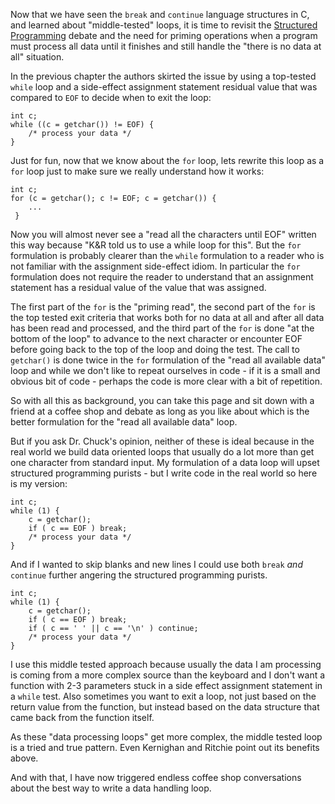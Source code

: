 Now that we have seen the `break` and `continue` language structures in C, and learned about "middle-tested" loops, it is time to revisit
the [Structured Programming](https://en.wikipedia.org/wiki/Structured_programming) debate and the need for priming operations
when a program must process all data until it finishes and still handle the "there is no data at all" situation.

In the previous chapter the authors skirted the issue by using a top-tested `while` loop and a side-effect assignment
statement residual value that was compared to `EOF` to decide when to exit the loop:

    int c;
    while ((c = getchar()) != EOF) {
        /* process your data */
    }

Just for fun, now that we know about the `for` loop, lets rewrite this loop as a `for` loop just
to make sure we really understand how it works:

    int c;
    for (c = getchar(); c != EOF; c = getchar()) {
        ...
     }

Now you will almost never see a "read all the characters until EOF" written this way because
"K&R told us to use a while loop for this".  But the `for` formulation is probably clearer than the `while` formulation
to a reader who is not familiar with the assignment side-effect idiom.  In particular the `for` formulation does not require the
reader to understand that an assignment statement has a residual value of the value that was assigned.

The first part of the `for` is the "priming read", the second part of the `for` is the top tested exit criteria
that works both for no data at all and after all data has been read and processed, and the third part of the
`for` is done "at the bottom of the loop" to advance to the next character or encounter EOF before going back to the
top of the loop and doing the test.  The call to `getchar()` is done twice in the `for` formulation of the "read all available data"
loop and while we don't like to repeat ourselves in code - if it is a small and obvious bit of code - perhaps the code is more clear
with a bit of repetition.

So with all this as background, you can take this page and sit down with a friend at a coffee shop and debate as
long as you like about which is the better formulation for the "read all available data" loop.

But if you ask Dr. Chuck's opinion, neither of these is ideal because in the real world we build data oriented loops that
usually do a lot more than get one character from standard input.  My formulation of a data loop will upset structured
programming purists - but I write code in the real world so here is my version:

    int c;
    while (1) {
        c = getchar();
        if ( c == EOF ) break;
        /* process your data */
    }

And if I wanted to skip blanks and new lines I could use both `break` *and* `continue` further angering the
structured programming purists.

    int c;
    while (1) {
        c = getchar();
        if ( c == EOF ) break;
        if ( c == ' ' || c == '\n' ) continue;
        /* process your data */
    }

I use this middle tested approach because usually the data I am processing is coming from a more complex source
than the keyboard and I don't want a function with 2-3 parameters stuck in a side effect assignment statement in
a `while` test.  Also sometimes you want to exit a loop, not just based on the return value from the function,
but instead based on the data structure that came back from the function itself.

As these "data processing loops" get more complex, the middle tested loop is a tried and true pattern.  Even Kernighan
and Ritchie point out its benefits above.

And with that, I have now triggered endless coffee shop conversations about the best way to write a data handling loop.


